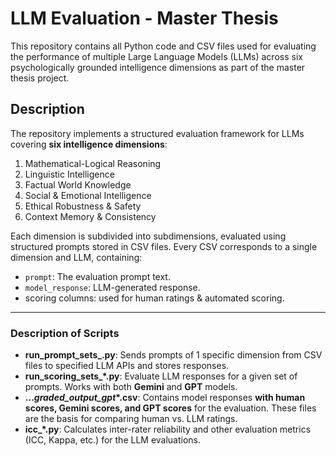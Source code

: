 # LLM Evaluation - Master Thesis

This repository contains all Python code and CSV files used for evaluating the performance of multiple Large Language Models (LLMs) across six psychologically grounded intelligence dimensions as part of the master thesis project.

## Description

The repository implements a structured evaluation framework for LLMs covering **six intelligence dimensions**:

1. Mathematical-Logical Reasoning  
2. Linguistic Intelligence  
3. Factual World Knowledge  
4. Social & Emotional Intelligence  
5. Ethical Robustness & Safety  
6. Context Memory & Consistency  

Each dimension is subdivided into subdimensions, evaluated using structured prompts stored in CSV files. Every CSV corresponds to a single dimension and LLM, containing:

- `prompt`: The evaluation prompt text.  
- `model_response`: LLM-generated response.  
- scoring columns: used for human ratings & automated scoring.

---

### **Description of Scripts**
- **run_prompt_sets_.py**: Sends prompts of 1 specific dimension from CSV files to specified LLM APIs and stores responses.  
- **run_scoring_sets_*.py**: Evaluate LLM responses for a given set of prompts. Works with both **Gemini** and **GPT** models.
- **..._graded_output_gpt_*.csv**: Contains model responses **with human scores, Gemini scores, and GPT scores** for the evaluation. These files are the basis for comparing human vs. LLM ratings.    
- **icc_*.py**: Calculates inter-rater reliability and other evaluation metrics (ICC, Kappa, etc.) for the LLM evaluations.  


